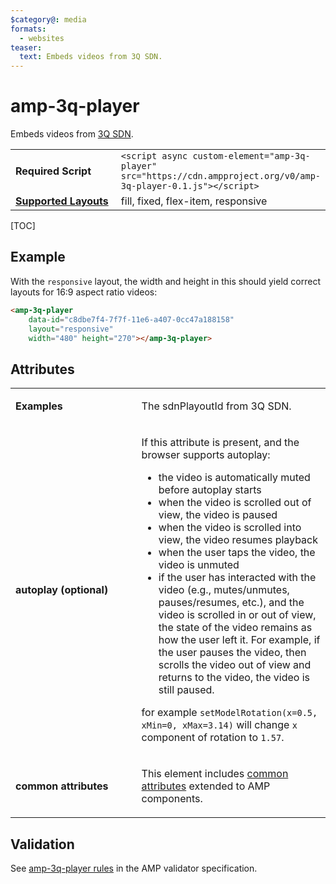 ```yaml
---
$category@: media
formats:
  - websites
teaser:
  text: Embeds videos from 3Q SDN.
---
```

<!---
Copyright 2017 The AMP HTML Authors. All Rights Reserved.

Licensed under the Apache License, Version 2.0 (the "License");
you may not use this file except in compliance with the License.
You may obtain a copy of the License at

      http://www.apache.org/licenses/LICENSE-2.0

Unless required by applicable law or agreed to in writing, software
distributed under the License is distributed on an "AS-IS" BASIS,
WITHOUT WARRANTIES OR CONDITIONS OF ANY KIND, either express or implied.
See the License for the specific language governing permissions and
limitations under the License.
-->

# amp-3q-player
Embeds videos from <a href="https://www.3qsdn.com/en/">3Q SDN</a>.
<table>
  <tr>
    <td width="40%"><strong>Required Script</strong></td>
    <td><code>&lt;script async custom-element="amp-3q-player" src="https://cdn.ampproject.org/v0/amp-3q-player-0.1.js">&lt;/script></code></td>
  </tr>
  <tr>
    <td class="col-fourty"><strong><a href="https://www.ampproject.org/docs/guides/responsive/control_layout.html">Supported Layouts</a></strong></td>
    <td>fill, fixed, flex-item, responsive</td>
  </tr>
</table>

[TOC]

## Example

With the `responsive` layout, the width and height in this should yield correct layouts for 16:9 aspect ratio videos:

```html
<amp-3q-player
    data-id="c8dbe7f4-7f7f-11e6-a407-0cc47a188158"
    layout="responsive"
    width="480" height="270"></amp-3q-player>
```

## Attributes

<table>
  <tr>
    <td width="40%"><p><strong><strong>Examples</strong></p></td>
    <td><p>The sdnPlayoutId from 3Q SDN.</p></td>
  </tr>
  <tr>
    <td width="40%"><p><strong>autoplay (optional)</strong></p></td>
    <td ><p>If this attribute is present, and the browser supports autoplay:</p>
<ul>
<li>the video is automatically muted before autoplay starts</li>
<li>when the video is scrolled out of view, the video is paused</li>
<li>when the video is scrolled into view, the video resumes playback</li>
<li>when the user taps the video, the video is unmuted</li>
<li>if the user has interacted with the video (e.g., mutes/unmutes, pauses/resumes, etc.), and the video is scrolled in or out of view, the state of the video remains as how the user left it.  For example, if the user pauses the video, then scrolls the video out of view and returns to the video, the video is still paused.</li>
</ul>
<p>for example <code>setModelRotation(x=0.5, xMin=0, xMax=3.14)</code> will change <code>x</code> component of rotation to <code>1.57</code>.</p></td>
  </tr>
  <tr>
    <td width="40%"><p><strong><strong>common attributes</strong></p></td>
    <td><p>This element includes <a href="https://www.ampproject.org/docs/reference/common_attributes">common attributes</a> extended to AMP components.</p></td>
  </tr>
</table>

## Validation

See [amp-3q-player rules](https://github.com/ampproject/amphtml/blob/master/extensions/amp-3q-player/validator-amp-3q-player.protoascii) in the AMP validator specification.
